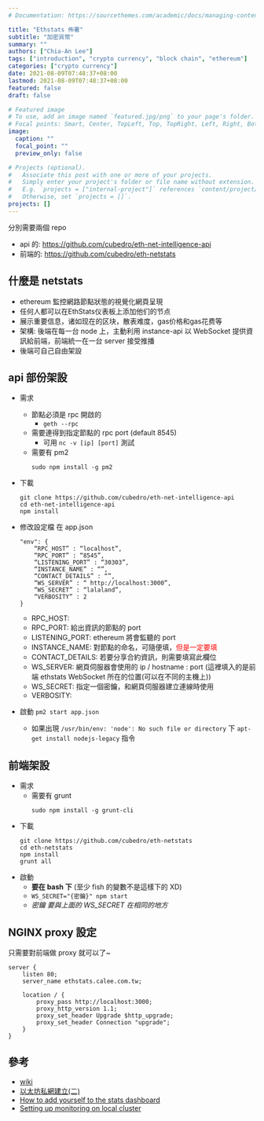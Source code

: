 ```yaml
---
# Documentation: https://sourcethemes.com/academic/docs/managing-content/

title: "Ethstats 佈署"
subtitle: "加密貨幣"
summary: ""
authors: ["Chia-An Lee"]
tags: ["introduction", "crypto currency", "block chain", "ethereum"]
categories: ["crypto currency"]
date: 2021-08-09T07:48:37+08:00
lastmod: 2021-08-09T07:48:37+08:00
featured: false
draft: false

# Featured image
# To use, add an image named `featured.jpg/png` to your page's folder.
# Focal points: Smart, Center, TopLeft, Top, TopRight, Left, Right, BottomLeft, Bottom, BottomRight.
image:
  caption: ""
  focal_point: ""
  preview_only: false

# Projects (optional).
#   Associate this post with one or more of your projects.
#   Simply enter your project's folder or file name without extension.
#   E.g. `projects = ["internal-project"]` references `content/project/deep-learning/index.md`.
#   Otherwise, set `projects = []`.
projects: []
---
```


分別需要兩個 repo
- api 的: https://github.com/cubedro/eth-net-intelligence-api
- 前端的: https://github.com/cubedro/eth-netstats

## 什麼是 netstats
- ethereum 監控網路節點狀態的視覺化網頁呈現
- 任何人都可以在EthStats仪表板上添加他们的节点
- 展示重要信息，诸如现在的区块，散表难度，gas价格和gas花费等
- 架構: 後端在每一台 node 上，主動利用 instance-api 以 WebSocket 提供資訊給前端，前端統一在一台 server 接受推播
- 後端可自己自由架設

## api 部份架設
- 需求
    - 節點必須是 rpc 開啟的
        - `geth --rpc`
    - 需要連得到指定節點的 rpc port (default 8545)
        - 可用 `nc -v [ip] [port]` 測試
    - 需要有 pm2
        ```shell
        sudo npm install -g pm2
        ```
- 下載
    ```shell
    git clone https://github.com/cubedro/eth-net-intelligence-api
    cd eth-net-intelligence-api
    npm install
    ```
    
- 修改設定檔
在 app.json
    ```
    "env": {
        “RPC_HOST” : “localhost”, 
        “RPC_PORT” : “8545”,
        “LISTENING_PORT” : “30303”, 
        “INSTANCE_NAME” : “”,
        “CONTACT_DETAILS” : “”,
        “WS_SERVER” : “ http://localhost:3000”,
        “WS_SECRET” : “lalaland”,
        “VERBOSITY” : 2
    }
    ```
    - RPC_HOST:
    - RPC_PORT: 給出資訊的節點的 port
    - LISTENING_PORT: ethereum 將會監聽的 port
    - INSTANCE_NAME: 對節點的命名，可隨便填，<font style="color:red;">但是一定要填</font>
    - CONTACT_DETAILS: 若要分享合約資訊，則需要填寫此欄位
    - WS_SERVER: 網頁伺服器會使用的 ip / hostname : port
        (這裡填入的是前端 ethstats  WebSocket 所在的位置(可以在不同的主機上))
    - WS_SECRET: 指定一個密鑰，和網頁伺服器建立連線時使用
    - VERBOSITY:
- 啟動
    `pm2 start app.json`
    - 如果出現 `/usr/bin/env: 'node': No such file or directory`
    下 `apt-get install nodejs-legacy` 指令
    
## 前端架設
- 需求
    - 需要有 grunt
        ```shell
        sudo npm install -g grunt-cli
        ```
- 下載
    ```shell
    git clone https://github.com/cubedro/eth-netstats
    cd eth-netstats
    npm install
    grunt all
    ```
- 啟動
    - **要在 bash 下** (至少 fish 的變數不是這樣下的 XD)
    - `WS_SECRET="{密鑰}" npm start`
    - *密鑰 要與上面的 WS_SECRET 在相同的地方*

## NGINX proxy 設定
只需要對前端做 proxy 就可以了~
```=
server {
    listen 80;
    server_name ethstats.calee.com.tw;

    location / {
        proxy_pass http://localhost:3000;
        proxy_http_version 1.1;
        proxy_set_header Upgrade $http_upgrade;
        proxy_set_header Connection "upgrade";
    }
}
```

## 參考
- [wiki](https://github.com/ethereum/wiki/wiki/Network-Status)
- [以太坊私網建立(二)](https://medium.com/taipei-ethereum-meetup/%E4%BB%A5%E5%A4%AA%E5%9D%8A%E7%A7%81%E7%B6%B2%E5%BB%BA%E7%AB%8B-%E4%BA%8C-d5d6e7675840)
- [How to add yourself to the stats dashboard](http://forum.ethereum.org/discussion/2112/how-to-add-yourself-to-the-stats-dashboard-its-not-automatic)
- [Setting up monitoring on local cluster](https://github.com/ethereum/go-ethereum/wiki/Setting-up-monitoring-on-local-cluster)
